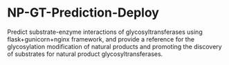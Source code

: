 # NP-GT-Prediction-Deploy
Predict substrate-enzyme interactions of glycosyltransferases using flask+gunicorn+nginx framework, and provide a reference for the glycosylation modification of natural products and promoting the discovery of substrates for natural product glycosyltransferases.
